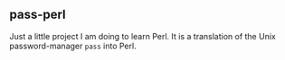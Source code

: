 ## pass-perl

Just a little project I am doing to learn Perl. It is a translation of the Unix password-manager `pass` into Perl.
